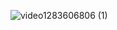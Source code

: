 ![video1283606806 (1)](https://user-images.githubusercontent.com/56603609/179393874-1484aaeb-5ae2-4a66-8719-6fb6d13da8ba.gif)
